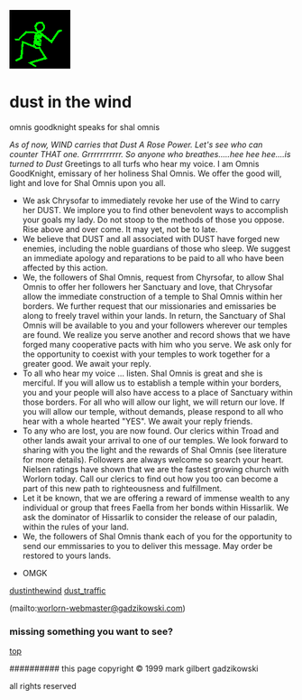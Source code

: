![dancer](assets/dancer.gif)

# dust in the wind



 omnis goodknight speaks for shal omnis

*As of now, WIND carries that Dust A Rose Power. Let's see who can counter THAT one. Grrrrrrrrrrr. So anyone who breathes.....hee hee hee....is turned to Dust* 
 Greetings to all turfs who hear my voice. I am Omnis GoodKnight, emissary of her holiness Shal Omnis. We offer the good will, light and love for Shal Omnis upon you all. 



* We ask Chrysofar to immediately revoke her use of the Wind to carry her DUST. We implore you to find other benevolent ways to accomplish your goals my lady. Do not stoop to the methods of those you oppose. Rise above and over come. It may yet, not be to late.
* We believe that DUST and all associated with DUST have forged new enemies, including the noble guardians of those who sleep. We suggest an immediate apology and reparations to be paid to all who have been affected by this action.
* We, the followers of Shal Omnis, request from Chyrsofar, to allow Shal Omnis to offer her followers her Sanctuary and love, that Chrysofar allow the immediate construction of a temple to Shal Omnis within her borders. We further request that our missionaries and emissaries be along to freely travel within your lands. In return, the Sanctuary of Shal Omnis will be available to you and your followers wherever our temples are found. We realize you serve another and record shows that we have forged many cooperative pacts with him who you serve. We ask only for the opportunity to coexist with your temples to work together for a greater good. We await your reply.
* To all who hear my voice ... listen. Shal Omnis is great and she is merciful. If you will allow us to establish a temple within your borders, you and your people will also have access to a place of Sanctuary within those borders. For all who will allow our light, we will return our love. If you will allow our temple, without demands, please respond to all who hear with a whole hearted "YES". We await your reply friends.
* To any who are lost, you are now found. Our clerics within Troad and other lands await your arrival to one of our temples. We look forward to sharing with you the light and the rewards of Shal Omnis (see literature for more details). Followers are always welcome so search your heart. Nielsen ratings have shown that we are the fastest growing church with Worlorn today. Call our clerics to find out how you too can become a part of this new path to righteousness and fulfillment.
* Let it be known, that we are offering a reward of immense wealth to any individual or group that frees Faella from her bonds within Hissarlik. We ask the dominator of Hissarlik to consider the release of our paladin, within the rules of your land.
* We, the followers of Shal Omnis thank each of you for the opportunity to send our emmissaries to you to deliver this message. May order be restored to yours lands.

 
 - OMGK 







  [dustinthewind](dustinthewind.md)  [dust_traffic](dust_traffic.md) 

 (mailto:worlorn-webmaster@gadzikowski.com) 

 
### missing something you want to see?



 [top](#top) 

 
########## this page copyright © 1999 mark gilbert gadzikowski

 all rights reserved